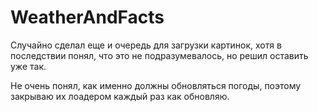 # WeatherAndFacts

Случайно сделал еще и очередь для загрузки картинок, хотя в последствии понял, что это не подразумевалось, но решил оставить уже так. 

Не очень понял, как именно должны обновляться погоды, поэтому закрываю их лоадером каждый раз как обновляю.
